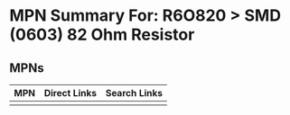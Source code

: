 



# MPN Summary For: R6O820 > SMD (0603) 82 Ohm Resistor

## MPNs
  

|MPN|Direct Links|Search Links|
| :--- | :--- | :--- |
||||
